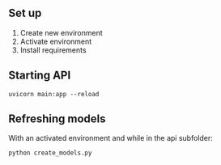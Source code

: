 ## Set up
1. Create new environment 
2. Activate environment
3. Install requirements

## Starting API
```
uvicorn main:app --reload
```

## Refreshing models
With an activated environment and while in the api subfolder:
```
python create_models.py
```